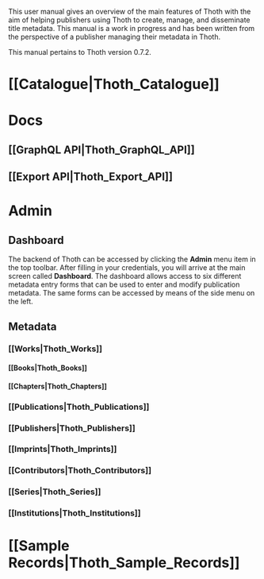 This user manual gives an overview of the main features of Thoth with the aim of helping publishers using Thoth to create, manage, and disseminate title metadata. This manual is a work in progress and has been written from the perspective of a publisher managing their metadata in Thoth.

This manual pertains to Thoth version 0.7.2. 

# [[Catalogue|Thoth_Catalogue]]

# Docs

## [[GraphQL API|Thoth_GraphQL_API]]

## [[Export API|Thoth_Export_API]]

# Admin

## Dashboard

The backend of Thoth can be accessed by clicking the **Admin** menu item in the top toolbar. After filling in your credentials, you will arrive at the main screen called **Dashboard**. The dashboard allows access to six different metadata entry forms that can be used to enter and modify publication metadata. The same forms can be accessed by means of the side menu on the left.

## Metadata

### [[Works|Thoth_Works]]

#### [[Books|Thoth_Books]]

#### [[Chapters|Thoth_Chapters]]

### [[Publications|Thoth_Publications]]

### [[Publishers|Thoth_Publishers]]

### [[Imprints|Thoth_Imprints]]

### [[Contributors|Thoth_Contributors]]

### [[Series|Thoth_Series]]

### [[Institutions|Thoth_Institutions]]

# [[Sample Records|Thoth_Sample_Records]]